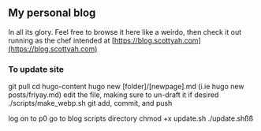## My personal blog
In all its glory. Feel free to browse it here like a weirdo, then check it out running as the chef intended at [https://blog.scottyah.com](https://blog.scottyah.com)

### To update site
git pull
cd hugo-content
hugo new [folder]/[newpage].md (i.ie hugo new posts/friyay.md)
edit the file, making sure to un-draft it if desired 
./scripts/make_webp.sh
git add, commit, and push

log on to p0
go to blog scripts directory
chmod +x update.sh
./update.shßß